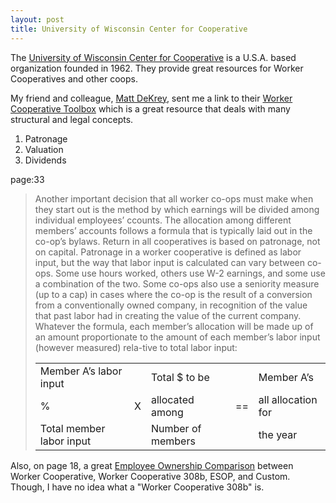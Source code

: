 ```yaml
---
layout: post
title: University of Wisconsin Center for Cooperative
---
```


The [University of Wisconsin Center for Cooperative](https://uwcc.wisc.edu/about-uwcc/) is a U.S.A. based organization founded in 1962. They provide great resources for Worker Cooperatives and other coops.

My friend and colleague, [Matt DeKrey](https://dekrey.net/), sent me a link to their [Worker Cooperative Toolbox](https://resources.uwcc.wisc.edu/Business%20Conversion/Coop_Employee_Ownership.pdf) which is a great resource that deals with many structural and legal concepts.

1. Patronage
1. Valuation
1. Dividends


page:33
> Another important decision that all worker co-ops must make when they start out is the method by which earnings will be divided among individual employees’ ccounts. The allocation among different members’ accounts follows a formula that is typically laid out in the co-op’s bylaws. Return in all cooperatives is based on patronage, not on capital. Patronage in a worker cooperative is defined as labor input, but the way that labor input is calculated can vary between co-ops. Some use hours worked, others use W-2 earnings, and some use a combination of the two. Some co-ops also use a seniority measure (up to a cap) in cases where the co-op is the result of a conversion from a conventionally owned company, in recognition of the value that past labor had in creating the value of the current company. Whatever the formula, each member’s allocation will be made up of an amount proportionate to the amount of each member’s labor input (however measured) rela-tive to total labor input:
>
>|                        | |                 |  |                   |
>|------------------------|-|-----------------|--|-------------------|
>|Member A’s labor input  | |Total $ to be    |  |Member A’s         |
>|  %                     |X|allocated among  |==|all allocation for |
>|Total member labor input| |Number of members|  |the year           |


Also, on page 18, a great [Employee Ownership Comparison](https://resources.uwcc.wisc.edu/Business%20Conversion/Coop_Employee_Ownership.pdf) between Worker Cooperative, Worker Cooperative 308b, ESOP, and Custom.  Though, I have no idea what a "Worker Cooperative 308b" is.